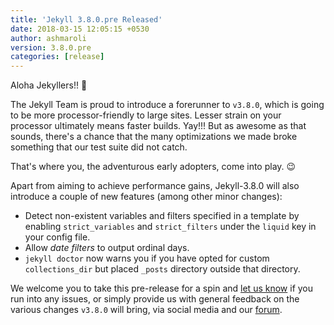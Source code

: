 ```yaml
---
title: 'Jekyll 3.8.0.pre Released'
date: 2018-03-15 12:05:15 +0530
author: ashmaroli
version: 3.8.0.pre
categories: [release]
---
```


Aloha Jekyllers!! :wave:

The Jekyll Team is proud to introduce a forerunner to `v3.8.0`, which is going to be more processor-friendly to large sites. Lesser strain on
your processor ultimately means faster builds. Yay!!!
But as awesome as that sounds, there's a chance that the many optimizations we made broke something that our test suite did not catch.

That's where you, the adventurous early adopters, come into play. :wink:

Apart from aiming to achieve performance gains, Jekyll-3.8.0 will also introduce a couple of new features (among other minor changes):
  * Detect non-existent variables and filters specified in a template by enabling `strict_variables` and `strict_filters` under the `liquid` key in your config file.
  * Allow *date filters* to output ordinal days.
  * `jekyll doctor` now warns you if you have opted for custom `collections_dir` but placed `_posts` directory outside that directory.

We welcome you to take this pre-release for a spin and [let us know](https://github.com/jekyll/jekyll/issues/new) if you run into any issues,
or simply provide us with general feedback on the various changes `v3.8.0` will bring, via social media and our [forum](https://talk.jekyllrb.com).
